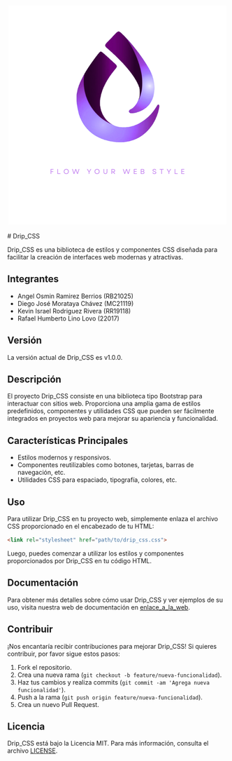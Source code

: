 <p align="center">
  <img src="https://github.com/0kev0/0Kev0.github.io/blob/Main_Branch/DRIP%20CSS%20(1).png?raw=true" alt="Logo de Drip_CSS">
</p>
# Drip_CSS

Drip_CSS es una biblioteca de estilos y componentes CSS diseñada para facilitar la creación de interfaces web modernas y atractivas.

## Integrantes


- Angel Osmin Ramirez Berrios (RB21025)
- Diego José Morataya Chávez (MC21119)
- Kevin Israel Rodriguez Rivera (RR19118)
- Rafael Humberto Lino Lovo (22017)

## Versión

La versión actual de Drip_CSS es v1.0.0.

## Descripción

El proyecto Drip_CSS consiste en una biblioteca tipo Bootstrap para interactuar con sitios web. Proporciona una amplia gama de estilos predefinidos, componentes y utilidades CSS que pueden ser fácilmente integrados en proyectos web para mejorar su apariencia y funcionalidad.

## Características Principales

- Estilos modernos y responsivos.
- Componentes reutilizables como botones, tarjetas, barras de navegación, etc.
- Utilidades CSS para espaciado, tipografía, colores, etc.

## Uso

Para utilizar Drip_CSS en tu proyecto web, simplemente enlaza el archivo CSS proporcionado en el encabezado de tu HTML:

```html
<link rel="stylesheet" href="path/to/drip_css.css">
```

Luego, puedes comenzar a utilizar los estilos y componentes proporcionados por Drip_CSS en tu código HTML.

## Documentación

Para obtener más detalles sobre cómo usar Drip_CSS y ver ejemplos de su uso, visita nuestra web de documentación en [enlace_a_la_web](https://example.com).

## Contribuir

¡Nos encantaría recibir contribuciones para mejorar Drip_CSS! Si quieres contribuir, por favor sigue estos pasos:

1. Fork el repositorio.
2. Crea una nueva rama (`git checkout -b feature/nueva-funcionalidad`).
3. Haz tus cambios y realiza commits (`git commit -am 'Agrega nueva funcionalidad'`).
4. Push a la rama (`git push origin feature/nueva-funcionalidad`).
5. Crea un nuevo Pull Request.

## Licencia

Drip_CSS está bajo la Licencia MIT. Para más información, consulta el archivo [LICENSE](LICENSE).

